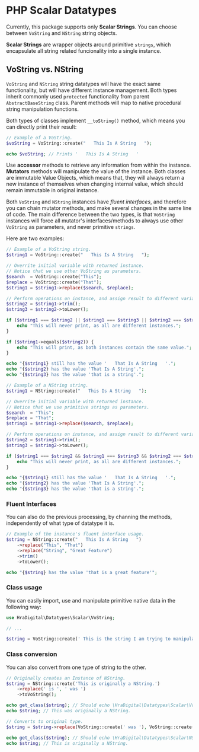 # PHP Scalar Datatypes

Currently, this package supports only **Scalar Strings**. You can choose between `VoString` and `NString` string objects.

**Scalar Strings** are wrapper objects around primitive `strings`, which encapsulate all string related funcionality into
a single instance.

## VoString vs. NString

`VoString` and `NString` string datatypes will have the exact same functionality, but will have different instance management.
Both types inherit commonly used `protected` functionality from parent `AbstractBaseString` class. Parent methods will map to
native procedural string manipulation functions.

Both types of classes implement `__toString()` method, which means you can directly print their result:

```php
// Example of a VoString.
$voString = VoString::create("   This Is A String   ");

echo $voString; // Prints '   This Is A String   '
```

Use **accessor** methods to retrieve any information from within the instance. **Mutators** methods will manipulate the
value of the instance. Both classes are immutable Value Objects, which means that, they will always return a new
instance of themselves when changing internal value, which should remain immutable in original instance.

Both `VoString` and `NString` instances have _fluent interfaces_, and therefore you can chain mutator methods, and make
several changes in the same line of code. The main difference between the two types, is that `VoString` instances will
force all mutator's interfaces/methods to always use other `VoString` as parameters, and never primitive `strings`.

Here are two examples:

```php
// Example of a VoString string.
$string1 = VoString::create("   This Is A String   ");

// Overrite initial variable with returned instance.
// Notice that we use other VoString as parameters.
$search  = VoString::create("This");
$replace = VoString::create("That");
$string1 = $string1->replace($search, $replace);

// Perform operations on instance, and assign result to different variables.
$string2 = $string1->trim();
$string3 = $string2->toLower();

if ($string1 === $string2 || $string1 === $string3 || $string2 === $string3) {
    echo "This will never print, as all are different instances.";
}

if ($string1->equals($string2)) {
    echo "This will print, as both instances contain the same value.";
}

echo "{$string1} still has the value '   That Is A String   '.";
echo "{$string2} has the value 'That Is A String'.";
echo "{$string3} has the value 'that is a string'.";
```

```php
// Example of a NString string.
$string1 = NString::create("   This Is A String   ");

// Overrite initial variable with returned instance.
// Notice that we use primitive strings as parameters.
$search  = "This";
$replace = "That";
$string1 = $string1->replace($search, $replace);

// Perform operations on instance, and assign result to different variables.
$string2 = $string1->trim();
$string3 = $string2->toLower();

if ($string1 === $string2 && $string1 === $string3 && $string2 === $string3) {
    echo "This will never print, as all are different instances.";
}

echo "{$string1} still has the value '   That Is A String   '.";
echo "{$string2} has the value 'That Is A String'.";
echo "{$string3} has the value 'that is a string'.";
```

### Fluent Interfaces

You can also do the previous processing, by channing the methods, independently of what type of datatype it is.

```php
// Example of the instance's fluent interface usage.
$string = NString::create("   This Is A String   ")
    ->replace("This", "That")
    ->replace("String", "Great Feature")
    ->trim()
    ->toLower();

echo "{$string} has the value 'that is a great feature'";
```

### Class usage

You can easily import, use and manipulate primitive native data in the following way:

```php
use HraDigital\Datatypes\Scalar\VoString;

// ...

$string = VoString::create(' This is the string I am trying to manipulate.   ');
```

### Class conversion

You can also convert from one type of string to the other.

```php
// Originally creates an Instance of NString.
$string = NString::create('This is originally a NString.')
    ->replace(' is ', ' was ')
    ->toVoString();

echo get_class($string); // Should echo \HraDigital\Datatypes\Scalar\VoString
echo $string; // This was originally a NString.

// Converts to original type.
$string = $string->replace(VoString::create(' was '), VoString::create(' is '))->toNString();

echo get_class($string); // Should echo \HraDigital\Datatypes\Scalar\NString
echo $string; // This is originally a NString.
```

